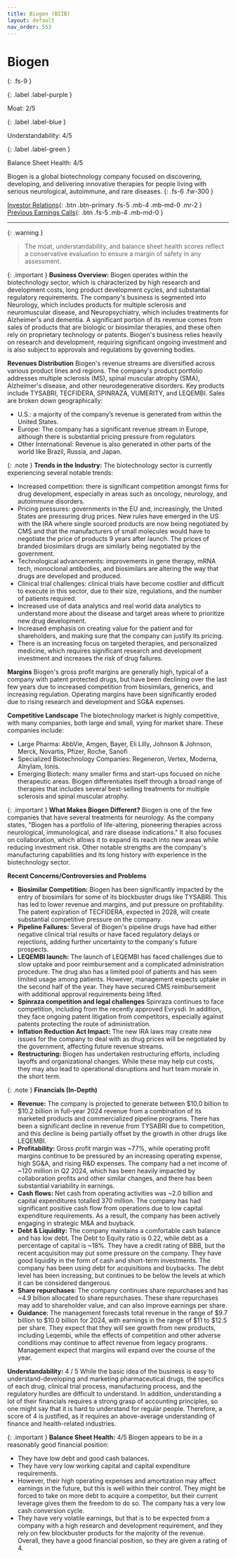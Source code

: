 ```yaml
---
title: Biogen (BIIB)
layout: default
nav_order: 553
---
```


# Biogen
{: .fs-9 }

{: .label .label-purple }

Moat: 2/5

{: .label .label-blue }

Understandability: 4/5

{: .label .label-green }

Balance Sheet Health: 4/5

Biogen is a global biotechnology company focused on discovering, developing, and delivering innovative therapies for people living with serious neurological, autoimmune, and rare diseases.
{: .fs-6 .fw-300 }

[Investor Relations](https://www.google.com/search?q=BIIB+investor+relations){: .btn .btn-primary .fs-5 .mb-4 .mb-md-0 .mr-2 }
[Previous Earnings Calls](https://discountingcashflows.com/company/BIIB/transcripts/){: .btn .fs-5 .mb-4 .mb-md-0 }

---

{: .warning }
>The moat, understandability, and balance sheet health scores reflect a conservative evaluation to ensure a margin of safety in any assessment.



{: .important }
**Business Overview:**
Biogen operates within the biotechnology sector, which is characterized by high research and development costs, long product development cycles, and substantial regulatory requirements. The company's business is segmented into Neurology, which includes products for multiple sclerosis and neuromuscular disease, and Neuropsychiatry, which includes treatments for Alzheimer's and dementia.  A significant portion of its revenue comes from sales of products that are biologic or biosimilar therapies, and these often rely on proprietary technology or patents. Biogen's business relies heavily on research and development, requiring significant ongoing investment and is also subject to approvals and regulations by governing bodies.

**Revenues Distribution**
Biogen's revenue streams are diversified across various product lines and regions. The company's product portfolio addresses multiple sclerosis (MS), spinal muscular atrophy (SMA), Alzheimer's disease, and other neurodegenerative disorders. Key products include TYSABRI, TECFIDERA, SPINRAZA, VUMERITY, and LEQEMBI. Sales are broken down geographically:
*   U.S.: a majority of the company’s revenue is generated from within the United States.
*   Europe: The company has a significant revenue stream in Europe, although there is substantial pricing pressure from regulators
*   Other International: Revenue is also generated in other parts of the world like Brazil, Russia, and Japan.

{: .note }
**Trends in the Industry:**
The biotechnology sector is currently experiencing several notable trends:
*  Increased competition: there is significant competition amongst firms for drug development, especially in areas such as oncology, neurology, and autoimmune disorders.
*  Pricing pressures: governments in the EU and, increasingly, the United States are pressuring drug prices. New rules have emerged in the US with the IRA where single sourced products are now being negotiated by CMS and that the manufacturers of small molecules would have to negotiate the price of products 9 years after launch. The prices of branded biosimilars drugs are similarly being negotiated by the government.
*  Technological advancements: improvements in gene therapy, mRNA tech, monoclonal antibodies, and biosimilars are altering the way that drugs are developed and produced.
*   Clinical trial challenges: clinical trials have become costlier and difficult to execute in this sector, due to their size, regulations, and the number of patients required. 
*   Increased use of data analytics and real world data analytics to understand more about the disease and target areas where to prioritize new drug development.
*   Increased emphasis on creating value for the patient and for shareholders, and making sure that the company can justify its pricing.
*   There is an increasing focus on targeted therapies, and personalized medicine, which requires significant research and development investment and increases the risk of drug failures.

**Margins**
Biogen's gross profit margins are generally high, typical of a company with patent protected drugs, but have been declining over the last few years due to increased competition from biosimilars, generics, and increasing regulation. Operating margins have been significantly eroded due to rising research and development and SG&A expenses.

**Competitive Landscape**
The biotechnology market is highly competitive, with many companies, both large and small, vying for market share. These companies include:
*   Large Pharma: AbbVie, Amgen, Bayer, Eli Lilly, Johnson & Johnson, Merck, Novartis, Pfizer, Roche, Sanofi
*  Specialized Biotechnology Companies: Regeneron, Vertex, Moderna, Alnylam, Ionis.
*   Emerging Biotech: many smaller firms and start-ups focused on niche therapeutic areas.
Biogen differentiates itself through a broad range of therapies that includes several best-selling treatments for multiple sclerosis and spinal muscular atrophy.

{: .important }
**What Makes Biogen Different?**
Biogen is one of the few companies that have several treatments for neurology. As the company states, "Biogen has a portfolio of life-altering, pioneering therapies across neurological, immunological, and rare disease indications." It also focuses on collaboration, which allows it to expand its reach into new areas while reducing investment risk. Other notable strengths are the company's manufacturing capabilities and its long history with experience in the biotechnology sector.

**Recent Concerns/Controversies and Problems**
* **Biosimilar Competition:** Biogen has been significantly impacted by the entry of biosimilars for some of its blockbuster drugs like TYSABRI. This has led to lower revenue and margins, and put pressure on profitability. The patent expiration of TECFIDERA, expected in 2028, will create substantial competitive pressure on the company.
* **Pipeline Failures:** Several of Biogen's pipeline drugs have had either negative clinical trial results or have faced regulatory delays or rejections, adding further uncertainty to the company's future prospects.
* **LEQEMBI launch:** The launch of LEQEMBI has faced challenges due to slow uptake and poor reimbursement and a complicated administration procedure. The drug also has a limited pool of patients and has seen limited usage among patients. However, management expects uptake in the second half of the year. They have secured CMS reimbursement with additional approval requirements being lifted.
* **Spinraza competition and legal challenges** Spinraza continues to face competition, including from the recently approved Evrysdi. In addition, they face ongoing patent litigation from competitors, especially against patents protecting the route of administration.
* **Inflation Reduction Act Impact:** The new IRA laws may create new issues for the company to deal with as drug prices will be negotiated by the government, affecting future revenue streams.
*   **Restructuring:** Biogen has undertaken restructuring efforts, including layoffs and organizational changes. While these may help cut costs, they may also lead to operational disruptions and hurt team morale in the short term.

{: .note }
**Financials (In-Depth)**

*   **Revenue:** The company is projected to generate between $10.0 billion to $10.2 billion in full-year 2024 revenue from a combination of its marketed products and commercialized pipeline programs. There has been a significant decline in revenue from TYSABRI due to competition, and this decline is being partially offset by the growth in other drugs like LEQEMBI.
*   **Profitability:** Gross profit margin was ~77%, while operating profit margins continue to be pressured by an increasing operating expense, high SG&A, and rising R&D expenses. The company had a net income of ~120 million in Q2 2024, which has been heavily impacted by collaboration profits and other similar changes, and there has been substantial variability in earnings.
*  **Cash flows:** Net cash from operating activities was ~2.0 billion and capital expenditures totalled 370 million. The company has had significant positive cash flow from operations due to low capital expenditure requirements. As a result, the company has been actively engaging in strategic M&A and buyback. 
*   **Debt & Liquidity:** The company maintains a comfortable cash balance and has low debt. The Debt to Equity ratio is 0.22, while debt as a percentage of capital is ~18%. They have a credit rating of BBB, but the recent acquisition may put some pressure on the company.  They have good liquidity in the form of cash and short-term investments. The company has been using debt for acquisitions and buybacks. The debt level has been increasing, but continues to be below the levels at which it can be considered dangerous.
*  **Share repurchases**: The company continues share repurchases and has ~4.9 billion allocated to share repurchases. These share repurchases may add to shareholder value, and can also improve earnings per share.
*  **Guidance**: The management forecasts total revenue in the range of $9.7 billion to $10.0 billion for 2024, with earnings in the range of $11 to $12.5 per share. They expect that they will see growth from new products, including Leqembi, while the effects of competition and other adverse conditions may continue to affect revenue from legacy programs. Management expect that margins will expand over the course of the year.
   
**Understandability:** 4 / 5
While the basic idea of the business is easy to understand-developing and marketing pharmaceutical drugs, the specifics of each drug, clinical trial process, manufacturing process, and the regulatory hurdles are difficult to understand. In addition, understanding a lot of their financials requires a strong grasp of accounting principles, so one might say that it is hard to understand for regular people.  Therefore, a score of 4 is justified, as it requires an above-average understanding of finance and health-related industries.

{: .important }
**Balance Sheet Health:** 4/5
Biogen appears to be in a reasonably good financial position:
*   They have low debt and good cash balances.
*  They have very low working capital and capital expenditure requirements.
*   However, their high operating expenses and amortization may affect earnings in the future, but this is well within their control. They might be forced to take on more debt to acquire a competitor, but their current leverage gives them the freedom to do so. The company has a very low cash conversion cycle.
*   They have very volatile earnings, but that is to be expected from a company with a high research and development requirement, and they rely on few blockbuster products for the majority of the revenue.
Overall, they have a good financial position, so they are given a rating of 4.
